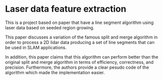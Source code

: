 # Laser data feature extraction

This is a project based on paper that have a line segment algorithm using laser data based on seeded region growing.

This paper discusses a variation of the famous split and merge algorithm in order to process a 2D lidar data producing a set of line segments that can be used in SLAM applications.

In addition, this paper claims that this algorithm can perform better than the original split and merge algorithm in terms of efficiency, correctness, and precision. Furthermore, the authors provide a clear pesudo code of the algorithm which made the implementation easier.
